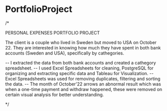 # PortfolioProject
/*

PERSONAL EXPENSES PORTFOLIO PROJECT

The client is a couple who lived in Sweden but moved to USA on October 22. They are interested in knowing how much 
they have spent in both bank accounts (Sweden and USA), specifically by cathegories.

-- I extracted the data from both bank accounts and created a cathegory spreadsheet. 
-- I used Excel Spreadsheets for cleaning, PostgreSQL for organizing and extracting specific data 
and Tableau for Visualization.
-- Excel Spreadsheets was used for removing duplicates, filtering and sorting the data.
-- The month of October'22 arrows an abnormal result which was when a one-time payment and withdraw happened,
these were removed on certain visual analysis for better understanding.  

*/
